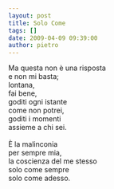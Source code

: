 ```yaml
---
layout: post
title: Solo Come
tags: []
date: 2009-04-09 09:39:00
author: pietro
---
```

Ma questa non è una risposta<br/>e non mi basta;<br/>lontana,<br/>fai bene,<br/>goditi ogni istante<br/>come non potrei,<br/>goditi i momenti<br/>assieme a chi sei.<br/><br/>È la malinconia<br/>per sempre mia,<br/>la coscienza del me stesso<br/>solo come sempre<br/>solo come adesso.
